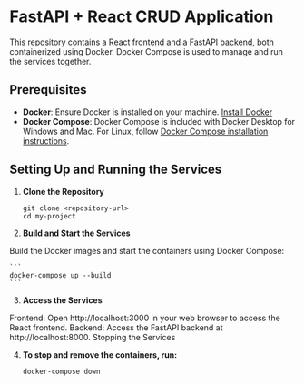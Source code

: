 # FastAPI + React CRUD Application

This repository contains a React frontend and a FastAPI backend, both containerized using Docker. Docker Compose is used to manage and run the services together.

## Prerequisites

- **Docker**: Ensure Docker is installed on your machine. [Install Docker](https://docs.docker.com/get-docker/)
- **Docker Compose**: Docker Compose is included with Docker Desktop for Windows and Mac. For Linux, follow [Docker Compose installation instructions](https://docs.docker.com/compose/install/).


## Setting Up and Running the Services

1. **Clone the Repository**

   ```
   git clone <repository-url>
   cd my-project
   ```
   
2. **Build and Start the Services**

Build the Docker images and start the containers using Docker Compose:

    ```
    docker-compose up --build
    ```

3. **Access the Services**

Frontend: Open http://localhost:3000 in your web browser to access the React frontend.
Backend: Access the FastAPI backend at http://localhost:8000.
Stopping the Services

4. **To stop and remove the containers, run:**
    ```
    docker-compose down
    ```

